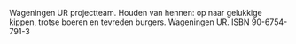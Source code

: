 Wageningen UR projectteam. Houden van hennen: op naar gelukkige kippen, trotse boeren en tevreden burgers. Wageningen UR. ISBN 90-6754-791-3